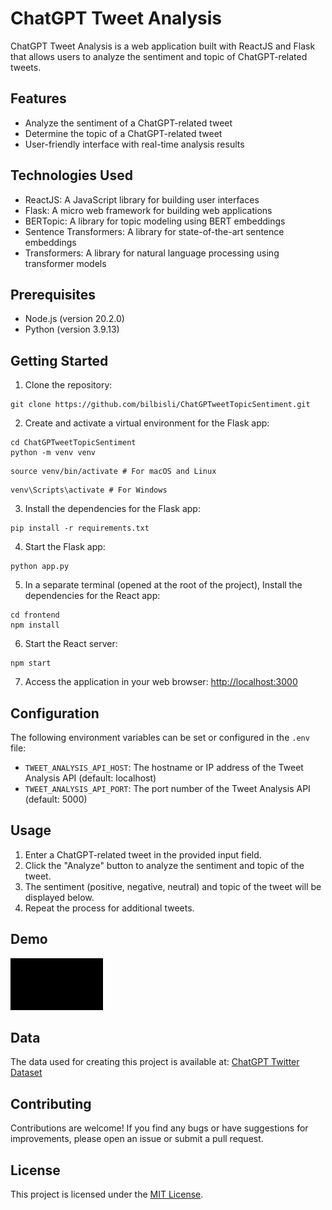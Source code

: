 # ChatGPT Tweet Analysis

ChatGPT Tweet Analysis is a web application built with ReactJS and Flask that allows users to analyze the sentiment and topic of ChatGPT-related tweets.

## Features

- Analyze the sentiment of a ChatGPT-related tweet
- Determine the topic of a ChatGPT-related tweet
- User-friendly interface with real-time analysis results

## Technologies Used

- ReactJS: A JavaScript library for building user interfaces
- Flask: A micro web framework for building web applications
- BERTopic: A library for topic modeling using BERT embeddings
- Sentence Transformers: A library for state-of-the-art sentence embeddings
- Transformers: A library for natural language processing using transformer models

## Prerequisites

- Node.js (version 20.2.0)
- Python (version 3.9.13)

## Getting Started

1. Clone the repository:
```
git clone https://github.com/bilbisli/ChatGPTweetTopicSentiment.git
```
2. Create and activate a virtual environment for the Flask app:
```
cd ChatGPTweetTopicSentiment
python -m venv venv
```
```
source venv/bin/activate # For macOS and Linux
```
```
venv\Scripts\activate # For Windows
```
3. Install the dependencies for the Flask app:
```
pip install -r requirements.txt
```
4. Start the Flask app:
```
python app.py
```
5. In a separate terminal (opened at the root of the project), Install the dependencies for the React app:
```
cd frontend
npm install
```
6. Start the React server:
```
npm start
```
7. Access the application in your web browser:
    [http://localhost:3000](http://localhost:3000)

## Configuration

The following environment variables can be set or configured in the `.env` file:

- `TWEET_ANALYSIS_API_HOST`: The hostname or IP address of the Tweet Analysis API (default: localhost)
- `TWEET_ANALYSIS_API_PORT`: The port number of the Tweet Analysis API (default: 5000)

## Usage

1. Enter a ChatGPT-related tweet in the provided input field.
2. Click the "Analyze" button to analyze the sentiment and topic of the tweet.
3. The sentiment (positive, negative, neutral) and topic of the tweet will be displayed below.
4. Repeat the process for additional tweets.

## Demo
![Alt text](ChatGPT_twitter_Demo.gif)

## Data
The data used for creating this project is available at:
[ChatGPT Twitter Dataset](https://www.kaggle.com/datasets/tariqsays/chatgpt-twitter-dataset)

## Contributing

Contributions are welcome! If you find any bugs or have suggestions for improvements, please open an issue or submit a pull request.

## License

This project is licensed under the [MIT License](LICENSE).



   

   

